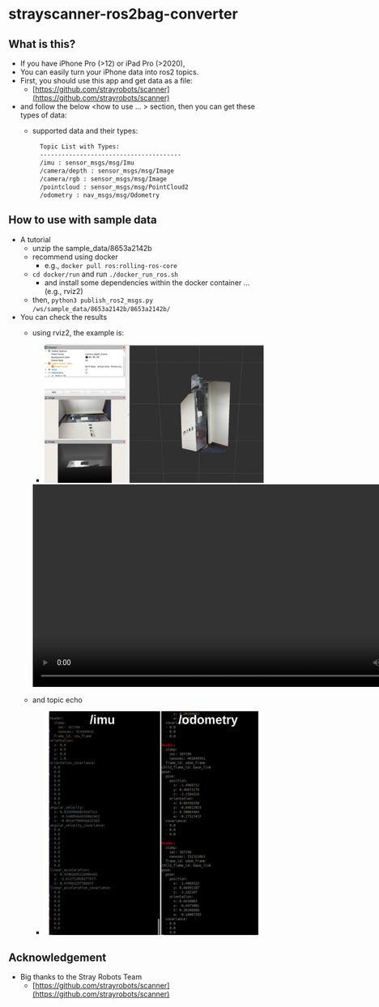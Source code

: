 # strayscanner-ros2bag-converter

## What is this?
- If you have iPhone Pro (>12) or iPad Pro (>2020), 
- You can easily turn your iPhone data into ros2 topics.
- First, you should use this app and get data as a file: 
    - [https://github.com/strayrobots/scanner](https://github.com/strayrobots/scanner)
- and follow the below <how to use ... > section, then you can get these types of data:
    - supported data and their types:

            Topic List with Types:
            ---------------------------------------
            /imu : sensor_msgs/msg/Imu
            /camera/depth : sensor_msgs/msg/Image
            /camera/rgb : sensor_msgs/msg/Image
            /pointcloud : sensor_msgs/msg/PointCloud2
            /odometry : nav_msgs/msg/Odometry

## How to use with sample data 
- A tutorial 
    - unzip the sample_data/8653a2142b
    - recommend using docker
        - e.g., `docker pull ros:rolling-ros-core`
    - `cd docker/run` and run `./docker_run_ros.sh`
        - and install some dependencies within the docker container ... (e.g., rviz2)
    - then, `python3 publish_ros2_msgs.py /ws/sample_data/8653a2142b/8653a2142b/`
- You can check the results 
    - using rviz2, the example is: 
        - ![example1](docs/rviz2_example.png)

        <video src="videos/rviz2_example.webm" controls width="800">
            Your browser does not support the video tag.

        </video>
    - and topic echo 
        - ![example2](docs/topic_echo.png)

## Acknowledgement 
- Big thanks to the Stray Robots Team
    - [https://github.com/strayrobots/scanner](https://github.com/strayrobots/scanner)
